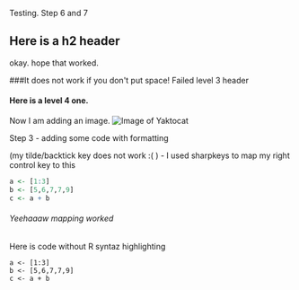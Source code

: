 Testing. Step 6 and 7 
## Here is a h2 header 
okay. hope that worked. 

###It does not work if you don't put space!  Failed level 3 header
#### Here is a level 4 one.

Now I am adding an image. 
![Image of Yaktocat](https://octodex.github.com/images/yaktocat.png)


Step 3 - adding some code with formatting

(my tilde/backtick key does not work :( ) - I used sharpkeys to map my right control key to this 

``` R
a <- [1:3]
b <- [5,6,7,7,9]
c <- a + b
```
###### Yeehaaaw mapping worked

Here is code without R syntaz highlighting
``` 
a <- [1:3]
b <- [5,6,7,7,9]
c <- a + b
```

